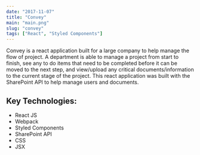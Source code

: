 ```yaml
---
date: "2017-11-07"
title: "Convey"
main: "main.png"
slug: "convey"
tags: ["React", "Styled Components"]
---
```


Convey is a react application built for a large company to help manage the flow of project. A department is able to manage a project from start to finish, see any to do items that need to be completed before it can be moved to the next step, and view/upload any critical documents/information to the current stage of the project. This react application was built with the SharePoint API to help manage users and documents.

## Key Technologies:

* React JS
* Webpack
* Styled Components
* SharePoint API
* CSS
* JSX

